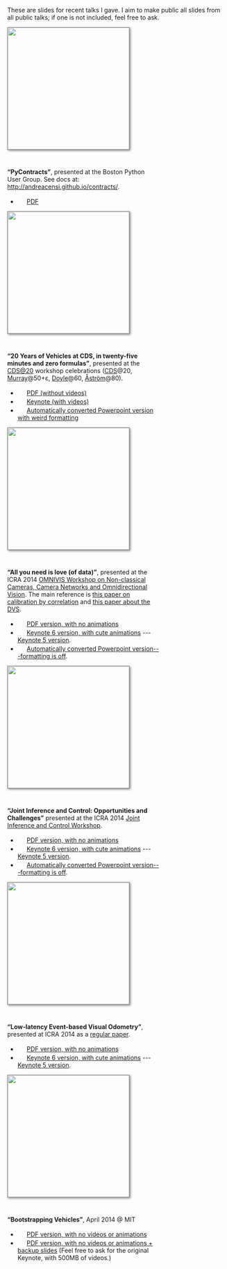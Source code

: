 
<style type='text/css'>
    img.slides-keynote{
        border:0; margin-bottom:-3px; height: 17px;
    }
    img.slides-ppt {
        border:0; margin-bottom:-3px; height: 17px;
    }
    img.slides-pdf {
        border:0; margin-bottom:-3px; height: 17px;
    }
    div.cover {
        float: left;
        clear: left;
        display: block; 
        margin-right: 2em; 
        padding-right: 1em;
        margin-bottom: 3em;
    }
    div.cover img {
        width: 20em; 
        border: solid 1px #888888;
        box-shadow: 2px 2px 5px #888888;
    }
    div.talk { 
        /*border: solid 1px black;*/
        padding: 0; margin: 0;
        float: left; display: block;
        width: 25em;
        margin-right: -10em;
    }
    div.talk ul {margin-top: 1em;}
</style>

These are slides for recent talks I gave. I aim to make public 
all slides from all public talks; 
if one is not included, feel free to ask. 
<!-- 
I use Keynote to make slides; the PowerPoint version I give is automatically converted and usually the 
formatting is way off. -->


<div class='cover'>
    <img class='cover' 
         src='http://censi.mit.edu/pub/research/201410-pycontracts/201410-pycontracts.png'/>
</div>


<div class='talk'>
    <strong>&ldquo;PyContracts&rdquo;</strong>, presented at the Boston Python User Group.
    See docs at: <a href="http://andreacensi.github.io/contracts/">http://andreacensi.github.io/contracts/</a>.
    <ul>
        <li>
            <img class="slides-pdf" src='/media/pdf.gif'/>
            <a href="http://censi.mit.edu/pub/research/201410-pycontracts/201410-pycontracts.pdf">PDF</a></li>
        </li>
    </ul>
</div>

<div class='cover'>
    <img class='cover' 
         src='http://censi.mit.edu/pub/research/201408-CDS20/cover.png'/>
</div>

<div class='talk'>
    <strong>&ldquo;20 Years of Vehicles at CDS, in twenty-five minutes and zero formulas&rdquo;</strong>, presented at 
    the <a href="http://cds20.caltech.edu/">CDS@20</a> workshop celebrations 
    (<a href="http://www.cds.caltech.edu/">CDS</A>@20, <a href="http://www.cds.caltech.edu/~murray/">Murray</a>@50+&epsilon;,  <a href="http://www.cds.caltech.edu/~doyle/">Doyle</a>@60, 
    <a href="http://www.control.lth.se/Staff/KarlJohanAstrom.html">Åström</a>@80).
    <ul>
        <li>
            <img class="slides-pdf" src='/media/pdf.gif'/>
            <a href="http://censi.mit.edu/pub/research/201408-CDS20/20%20Years%20of%20Vehicles%20(converted%20to%20pdf,%20with%20animations).pdf">PDF (without videos)</a></li>
        </li>
        <li>
            <img class="slides-keynote" src='/media/keynote.gif'/>
            <a href="http://censi.mit.edu/pub/research/201408-CDS20/20%20Years%20of%20Vehicles%20-%20Keynote%20master.key.zip">Keynote (with videos)</a>
        </li>
        <li>
             <img class="slides-ppt" src='/media/slides-ppt.gif'/>
             <a href="http://censi.mit.edu/pub/research/201408-CDS20/20%20Years%20of%20Vehicles%20(converted%20to%20PowerPoint).pptx">Automatically converted Powerpoint version with weird formatting</a>
        </li>            
    </ul>
</div>

<div class='cover'>
    <img class='cover' src='http://purl.org/censi/research/2014-icra14-ws-omnivis-love/cover.png'/>
</div>

<div class='talk'>
    <strong>&ldquo;All you need is love (of data)&rdquo;</strong>,
            presented at the ICRA 2014 <a href="https://fling.seas.upenn.edu/~luispuig/wiki/OMNIVIS/">OMNIVIS Workshop
             on Non-classical Cameras, Camera Networks and Omnidirectional Vision</a>. The main reference is 
             <a href="http://purl.org/censi/2012/camera_calibration">
                this paper on calibration by correlation</a> and 
             <a href="http://purl.org/censi/2013/dvsd">this paper about the DVS</a>.
    <ul>
    <li> <img class="slides-pdf" src='/media/pdf.gif'/>
          <a href="http://purl.org/censi/research/2014-icra14-ws-omnivis-love/2014-icra14-ws-omnivis-love.pdf">PDF version, with no animations</a></li>
    <li> <img class="slides-keynote" src='/media/keynote.gif'/>
         <a href="http://purl.org/censi/research/2014-icra14-ws-omnivis-love/2014-icra14-ws-omnivis-love.key.zip">Keynote 6 version, with cute animations</a> --- 
         <a href="http://purl.org/censi/research/2014-icra14-ws-omnivis-love/2014-icra14-ws-omnivis-love.k5.key">Keynote 5 version</a>. </li>
    <li> <img class="slides-ppt" src='/media/slides-ppt.gif'/>
        <a href="http://purl.org/censi/research/2014-icra14-ws-omnivis-love/2014-icra14-ws-omnivis-love.pptx">Automatically converted Powerpoint version---formatting is off</a>. 
    </li>
    </ul>
</div>

<div class='cover'>
    <img class='cover' src='http://purl.org/censi/research/2014-icra14-ws-jointinference/cover.png'/>
</div>

<div class='talk'>
        <strong>&ldquo;Joint Inference and Control: Opportunities and Challenges&rdquo;</strong> presented at the ICRA 2014
        <a href="http://kodlab.seas.upenn.edu/Main/WorkshopICRA2014">
            Joint Inference and Control Workshop</a>.
    <ul>
    <li> <img class="slides-pdf" src='/media/pdf.gif'/>
          <a href="http://purl.org/censi/research/2014-icra14-ws-jointinference/201405-jointinference.pdf">PDF version, with no animations</a></li>
    <li> <img class="slides-keynote" src='/media/keynote.gif'/>
         <a href="http://purl.org/censi/research/2014-icra14-ws-jointinference/201405-jointinference.key.zip">Keynote 6 version, with cute animations</a> --- 
         <a href="http://purl.org/censi/research/2014-icra14-ws-jointinference/201405-jointinference.k5.key">Keynote 5 version</a>. </li>
    <li> <img class="slides-ppt" src='/media/slides-ppt.gif'/>
        <a href="http://purl.org/censi/research/2014-icra14-ws-jointinference/201405-jointinference.pptx">Automatically converted Powerpoint version---formatting is off</a>. 
    </li>
    </ul>
</div>

<div class='cover'>
    <img class='cover' 
        src='http://purl.org/censi/research/2013-dvsd/201405-icra15-dvsd.png'/>
</div>

<div class='talk'> 
    <strong>&ldquo;Low-latency Event-based Visual Odometry&rdquo;</strong>,
    presented at ICRA 2014 as a 
    <a href="http://purl.org/censi/2013/dvsd">regular paper</a>. 
         <ul>
<li> <img class="slides-pdf" src='/media/pdf.gif'/>
      <a href="http://purl.org/censi/research/2013-dvsd/201405-icra15-dvsd.pdf">PDF version, with no animations</a></li>
<li> <img class="slides-keynote" src='/media/keynote.gif'/>
     <a href="http://purl.org/censi/research/2013-dvsd/201405-icra15-dvsd.key.zip">Keynote 6 version, with cute animations</a> --- 
     <a href="http://purl.org/censi/research/2013-dvsd/201405-icra15-dvsd.k5.key">Keynote 5 version</a>. </li>
 </ul>
</div>

<div class='cover'>
    <img class='cover' src='http://purl.org/censi/research/201404-censi-bootstrapping-vehicles.png'/>
</div>

<div class='talk'> 
    <strong>&ldquo;Bootstrapping Vehicles&rdquo;</strong>, April 2014 @ MIT
    <ul>
    <li> <img class="slides-pdf" src='/media/pdf.gif'/> <a href="http://purl.org/censi/research/201404-censi-bootstrapping-vehicles.pdf">PDF version, with no videos or animations</a></li>
    <li> <img class="slides-pdf" src='/media/pdf.gif'/> <a href="http://purl.org/censi/research/201404-censi-bootstrapping-vehicles-backup.pdf">PDF version, with no videos or animations + backup slides</a> 
    (Feel free to ask for the original Keynote, with 500MB of videos.)</li>
    </ul>
</div>
